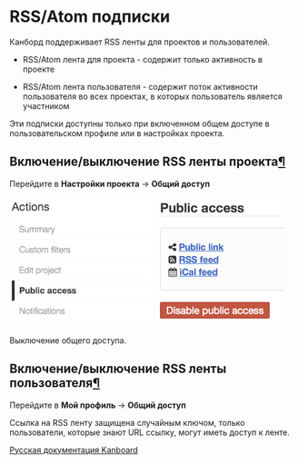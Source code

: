 RSS/Atom подписки
=================



Канборд поддерживает RSS ленты для проектов и пользователей.



-   RSS/Atom лента для проекта - содержит только активность в проекте



-   RSS/Atom лента пользователя - содержит поток активности пользователя во всех проектах, в которых пользователь является участником



Эти подписки доступны только при включенном общем доступе в пользовательском профиле или в настройках проекта.



Включение/выключение RSS ленты проекта[¶](#enable-disable-project-rss-feeds "Ссылка на этот заголовок")
-------------------------------------------------------------------------------------------------------



Перейдите в **Настройки проекта** -\> **Общий доступ**



![Disable public access](../screenshots/project-disable-sharing.png)

Выключение общего доступа.



Включение/выключение RSS ленты пользователя[¶](#enable-disable-user-rss-feeds "Ссылка на этот заголовок")
---------------------------------------------------------------------------------------------------------



Перейдите в **Мой профиль** -\> **Общий доступ**



Ссылка на RSS ленту защищена случайным ключом, только пользователи, которые знают URL ссылку, могут иметь доступ к ленте.


 



 



[Русская документация Kanboard](http://kanboard.ru/doc/)

